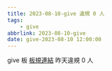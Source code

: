 ```yaml
---
title: 2023-08-10-give 違規 0 人
tags:
    - give
abbrlink: 2023-08-10-give
date: give-2023-08-10 12:00:00
---
```

give 板 [板規連結](https://www.ptt.cc/bbs/give/M.1612495900.A.C32.html)
昨天違規 0 人
